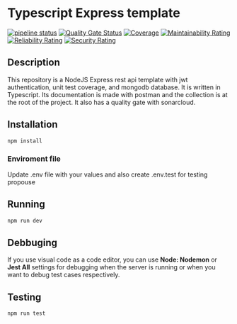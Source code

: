# Typescript Express template

[![pipeline status](https://gitlab.com/darioegb/typescript-express-template/badges/master/pipeline.svg)](https://gitlab.com/darioegb/typescript-express-template/-/commits/master)
[![Quality Gate Status](https://sonarcloud.io/api/project_badges/measure?project=darioegb_typescript-express-template&metric=alert_status)](https://sonarcloud.io/dashboard?id=darioegb_typescript-express-template)
[![Coverage](https://sonarcloud.io/api/project_badges/measure?project=darioegb_typescript-express-template&metric=coverage)](https://sonarcloud.io/dashboard?id=darioegb_typescript-express-template)
[![Maintainability Rating](https://sonarcloud.io/api/project_badges/measure?project=darioegb_typescript-express-template&metric=sqale_rating)](https://sonarcloud.io/dashboard?id=darioegb_typescript-express-template)
[![Reliability Rating](https://sonarcloud.io/api/project_badges/measure?project=darioegb_typescript-express-template&metric=reliability_rating)](https://sonarcloud.io/dashboard?id=darioegb_typescript-express-template)
[![Security Rating](https://sonarcloud.io/api/project_badges/measure?project=darioegb_typescript-express-template&metric=security_rating)](https://sonarcloud.io/dashboard?id=darioegb_typescript-express-template)

## Description

This repository is a NodeJS Express rest api template with jwt authentication, unit test coverage, and mongodb database. It is written in Typescript. Its documentation is made with postman and the collection is at the root of the project. It also has a quality gate with sonarcloud.

## Installation

```bash
npm install
```

### Enviroment file

Update .env file with your values and also create .env.test for testing propouse


## Running

```bash
npm run dev
```

## Debbuging

If you use visual code as a code editor, you can use **Node: Nodemon** or **Jest All** settings for debugging when the server is running or when you want to debug test cases respectively.

## Testing

```bash
npm run test
```